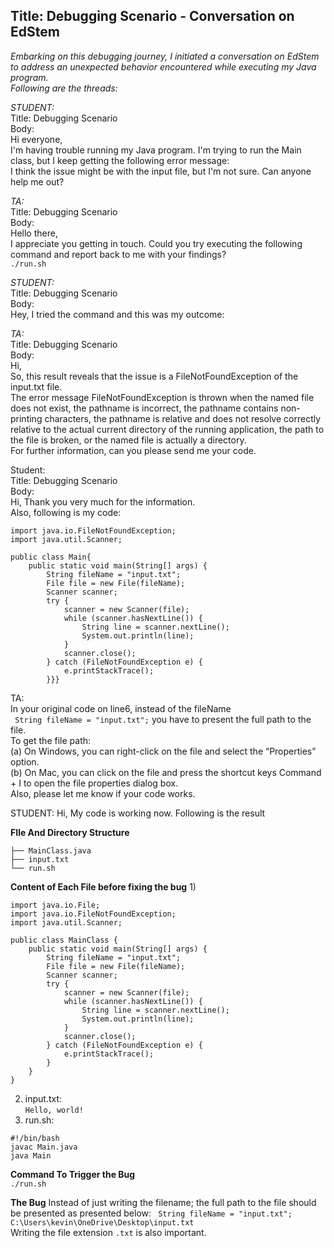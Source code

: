 
## Title: Debugging Scenario - Conversation on EdStem  

*Embarking on this debugging journey, I initiated a conversation on EdStem to address an unexpected behavior encountered while executing my Java program.  
Following are the threads:*   

*STUDENT:*    
Title: Debugging Scenario    
Body:  
Hi everyone,      
I'm having trouble running my Java program. I'm trying to run the Main class, but I keep getting the following error message:      
I think the issue might be with the input file, but I'm not sure. Can anyone help me out?      

*TA:*    
Title: Debugging Scenario    
Body:  
Hello there,    
I appreciate you getting in touch. Could you try executing the following command and report back to me with your findings?  
```./run.sh```    


*STUDENT:*    
Title: Debugging Scenario      
Body:    
Hey, I tried the command and this was my outcome:    


*TA:*    
Title: Debugging Scenario      
Body:    
Hi,    
So, this result reveals that the issue is a FileNotFoundException of the input.txt file.     
The error message FileNotFoundException is thrown when the named file does not exist, the pathname is incorrect, the pathname contains non-printing characters, the pathname is relative and does not resolve correctly relative to the actual current directory of the running application, the path to the file is broken, or the named file is actually a directory.     
For further information, can you please send me your code.    


Student:  
Title: Debugging Scenario    
Body:    
Hi, Thank you very much for the information.     
Also, following is my code:    

```import java.io.File;  
import java.io.FileNotFoundException;  
import java.util.Scanner;  

public class Main{
    public static void main(String[] args) {
        String fileName = "input.txt";
        File file = new File(fileName);
        Scanner scanner;
        try {
            scanner = new Scanner(file);
            while (scanner.hasNextLine()) {
                String line = scanner.nextLine();
                System.out.println(line);
            }
            scanner.close();
        } catch (FileNotFoundException e) {
            e.printStackTrace();
        }}} 
```  

TA:  
In your original code on line6, instead of the fileName  
``` String fileName = "input.txt";```
you have to present the full path to the file.     
To get the file path:  
(a) On Windows, you can right-click on the file and select the “Properties” option.  
(b) On Mac, you can click on the file and press the shortcut keys Command + I to open the file properties dialog box.  
Also, please let me know if your code works.  

STUDENT:
Hi, My code is working now.
Following is the result  



**FIle And Directory Structure**
```project/
├── MainClass.java
├── input.txt
└── run.sh
```

**Content of Each File before fixing the bug**
1)
```
import java.io.File;
import java.io.FileNotFoundException;
import java.util.Scanner;

public class MainClass {
    public static void main(String[] args) {
        String fileName = "input.txt";
        File file = new File(fileName);
        Scanner scanner;
        try {
            scanner = new Scanner(file);
            while (scanner.hasNextLine()) {
                String line = scanner.nextLine();
                System.out.println(line);
            }
            scanner.close();
        } catch (FileNotFoundException e) {
            e.printStackTrace();
        }
    }
}
```
2) input.txt:      
```Hello, world!```  
3) run.sh:
``` 
#!/bin/bash  
javac Main.java  
java Main  
```
**Command To Trigger the Bug**  
```./run.sh```

**The Bug**
Instead of just writing the filename; the full path to the file should be presented as presented below:
``` String fileName = "input.txt";```  
```C:\Users\kevin\OneDrive\Desktop\input.txt```  
Writing the file extension ```.txt``` is also important.


   

